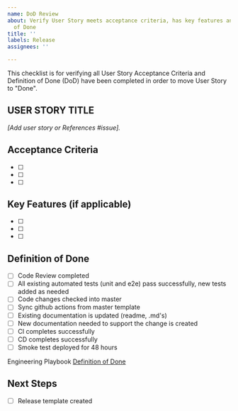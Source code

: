 ```yaml
---
name: DoD Review
about: Verify User Story meets acceptance criteria, has key features and meets Definition
  of Done
title: ''
labels: Release
assignees: ''

---
```


This checklist is for verifying all User Story Acceptance Criteria and Definition of Done (DoD) have been completed in order to move User Story to "Done".

## USER STORY TITLE 

_[Add user story or References #issue]._

## Acceptance Criteria
- [ ] 
- [ ] 
- [ ] 


## Key Features (if applicable)
- [ ] 
- [ ] 
- [ ] 

## Definition of Done
- [ ] Code Review completed
- [ ] All existing automated tests (unit and e2e) pass successfully, new tests added as needed
- [ ] Code changes checked into master
- [ ] Sync github actions from master template
- [ ] Existing documentation is updated (readme, .md's)
- [ ] New documentation needed to support the change is created
- [ ] CI completes successfully
- [ ] CD completes successfully
- [ ] Smoke test deployed for 48 hours

Engineering Playbook [Definition of Done](https://github.com/microsoft/code-with-engineering-playbook/blob/master/team-agreements/definition-of-done/readme.md)

## Next Steps
- [ ] Release template created
